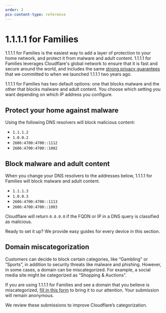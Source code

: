 ```yaml
---
order: 3
pcx-content-type: reference
---
```


# 1.1.1.1 for Families

1.1.1.1 for Families is the easiest way to add a layer of protection to your home network, and protect it from malware and adult content. 1.1.1.1 for Families leverages Cloudflare's global network to ensure that it is fast and secure around the world, and includes the same [strong privacy guarantees](/privacy/public-dns-resolver/) that we committed to when we launched 1.1.1.1 two years ago.

1.1.1.1 for Families has two default options: one that blocks malware and the other that blocks malware and adult content. You choose which setting you want depending on which IP address you configure.

## Protect your home against malware

Using the following DNS resolvers will block malicious content:

* `1.1.1.2`
* `1.0.0.2`
* `2606:4700:4700::1112`
* `2606:4700:4700::1002`

## Block malware and adult content

When you change your DNS resolvers to the addresses below, 1.1.1.1 for Families will block malware and adult content.

* `1.1.1.3`
* `1.0.0.3`
* `2606:4700:4700::1113`
* `2606:4700:4700::1003`

Cloudflare will return `0.0.0.0` if the FQDN or IP in a DNS query is classified as malicious.

Ready to set it up? We provide easy guides for every device in this section.

## Domain miscategorization

Customers can decide to block certain categories, like “Gambling” or “Sports”, in addition to security threats like malware and phishing. However, in some cases, a domain can be miscategorized. For example, a social media site might be categorized as “Shopping & Auctions”.

If you are using 1.1.1.1 for Families and see a domain that you believe is miscategorized, [fill in this form](https://radar.cloudflare.com/categorization-feedback/) to bring it to our attention. Your submission will remain anonymous.

We review these submissions to improve Cloudflare’s categorization.